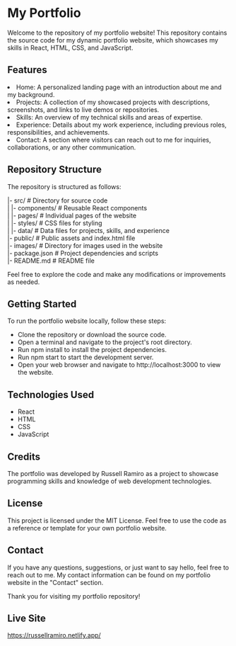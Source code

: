 # My Portfolio

Welcome to the repository of my portfolio website! This repository contains the source code for my dynamic portfolio website, which showcases my skills in React, HTML, CSS, and JavaScript.

## Features
<ul></ul>
<li>Home: A personalized landing page with an introduction about me and my background.</li>
<li>Projects: A collection of my showcased projects with descriptions, screenshots, and links to live demos or repositories.</li>
<li>Skills: An overview of my technical skills and areas of expertise.</li>
<li>Experience: Details about my work experience, including previous roles, responsibilities, and achievements.</li>
<li>Contact: A section where visitors can reach out to me for inquiries, collaborations, or any other communication.</li>
</ul>

## Repository Structure

The repository is structured as follows:

|- src/                  # Directory for source code<br/>
|  |- components/        # Reusable React components<br/>
|  |- pages/             # Individual pages of the website<br/>
|  |- styles/            # CSS files for styling<br/>
|  |- data/              # Data files for projects, skills, and experience<br/>
|- public/               # Public assets and index.html file<br/>
|- images/               # Directory for images used in the website<br/>
|- package.json          # Project dependencies and scripts<br/>
|- README.md             # README file<br/>

Feel free to explore the code and make any modifications or improvements as needed.

## Getting Started

To run the portfolio website locally, follow these steps:
<ul>
<li>Clone the repository or download the source code.</li>
<li>Open a terminal and navigate to the project's root directory.</li>
<li>Run npm install to install the project dependencies.</li>
<li>Run npm start to start the development server.</li>
<li>Open your web browser and navigate to http://localhost:3000 to view the website.</li>
</ul>

## Technologies Used
<ul>
<li>React</li>
<li>HTML</li>
<li>CSS</li>
<li>JavaScript</li>
</ul>

## Credits

The portfolio was developed by Russell Ramiro as a project to showcase programming skills and knowledge of web development technologies.

## License

This project is licensed under the MIT License. Feel free to use the code as a reference or template for your own portfolio website. 

## Contact

If you have any questions, suggestions, or just want to say hello, feel free to reach out to me. My contact information can be found on my portfolio website in the "Contact" section.

Thank you for visiting my portfolio repository!

## Live Site

https://russellramiro.netlify.app/
